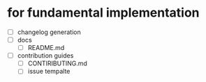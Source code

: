 # for fundamental implementation

- [ ] changelog generation
- [ ] docs
  - [ ] README.md
- [ ] contribution guides
  - [ ] CONTIRIBUTING.md
  - [ ] issue tempalte
